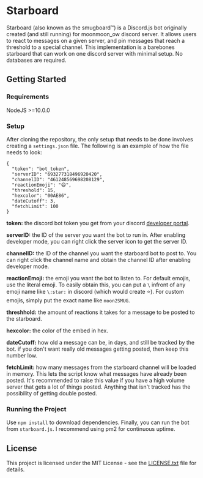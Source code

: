 # Starboard
Starboard (also known as the smugboard™) is a Discord.js bot originally created (and still running) for moonmoon_ow discord server. It allows users to react to messages on a given server, and pin messages that reach a threshold to a special channel. This implementation is a barebones starboard that can work on one discord server with minimal setup. No databases are required.

## Getting Started
### Requirements
NodeJS >=10.0.0
### Setup
After cloning the repository, the only setup that needs to be done involves creating a `settings.json` file. The following is an example of how the file needs to look:
```
{
  "token": "bot_token",
  "serverID": "693277318496920420",
  "channelID": "461248569698208129",
  "reactionEmoji": "😄",
  "threshold": 15,
  "hexcolor": "00AE86",
  "dateCutoff": 3,
  "fetchLimit": 100
}
```
**token:** the discord bot token you get from your discord [developer portal](https://discordapp.com/developers/applications/).

**serverID:** the ID of the server you want the bot to run in. After enabling developer mode, you can right click the server icon to get the server ID.

**channelID:** the ID of the channel you want the starboard bot to post to. You can right click the channel name and obtain the channel ID after enabling developer mode.

**reactionEmoji:** the emoji you want the bot to listen to. For default emojis, use the literal emoji. To easily obtain this, you can put a `\` infront of any emoji name like `\:star:` in discord (which would create ⭐). For custom emojis, simply put the exact name like `moon2SMUG`.

**threshhold:** the amount of reactions it takes for a message to be posted to the starboard.

**hexcolor:** the color of the embed in hex.

**dateCutoff:** how old a message can be, in days, and still be tracked by the bot. if you don't want really old messages getting posted, then keep this number low.

**fetchLimit:** how many messages from the starboard channel will be loaded in memory. This lets the script know what messages have already been posted. It's recommended to raise this value if you have a high volume server that gets a lot of things posted. Anything that isn't tracked has the possibility of getting double posted.

### Running the Project
Use `npm install` to download dependencies. Finally, you can run the bot from `starboard.js`. I recommend using pm2 for continuous uptime.

## License
This project is licensed under the MIT License - see the [LICENSE.txt](LICENSE.txt) file for details.
